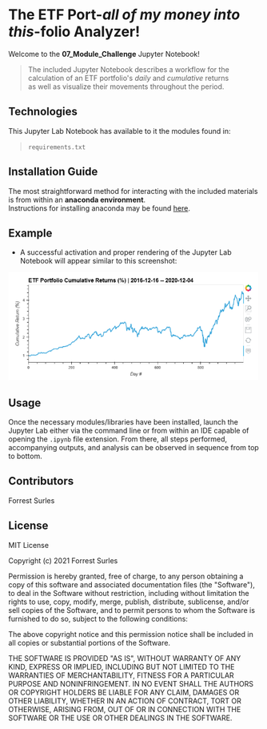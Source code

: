 # The ETF Port-*all of my money into this*-folio Analyzer!

Welcome to the **07_Module_Challenge** Jupyter Notebook!

> The included Jupyter Notebook describes a workflow for the calculation of an ETF portfolio's *daily* and *cumulative* returns <br> as well as visualize their movements throughout the period.

## Technologies

This Jupyter Lab Notebook has available to it the modules found in:<br>
> `requirements.txt`

## Installation Guide

The most straightforward method for interacting with the included materials is from within an **anaconda environment**.<br>
Instructions for installing anaconda may be found [here](https://www.anaconda.com/products/individual).

## Example

- A successful activation and proper rendering of the Jupyter Lab Notebook will appear similar to this screenshot:

<img src='./portfolio_cum_returns.png' width='500px'>

## Usage

Once the necessary modules/libraries have been installed, launch the Jupyter Lab either via the command line or from within an IDE capable of opening the `.ipynb` file extension. From there, all steps performed, accompanying outputs, and analysis can be observed in sequence from top to bottom.

## Contributors

Forrest Surles

## License

MIT License

Copyright (c) 2021 Forrest Surles

Permission is hereby granted, free of charge, to any person obtaining a copy
of this software and associated documentation files (the "Software"), to deal
in the Software without restriction, including without limitation the rights
to use, copy, modify, merge, publish, distribute, sublicense, and/or sell
copies of the Software, and to permit persons to whom the Software is
furnished to do so, subject to the following conditions:

The above copyright notice and this permission notice shall be included in all
copies or substantial portions of the Software.

THE SOFTWARE IS PROVIDED "AS IS", WITHOUT WARRANTY OF ANY KIND, EXPRESS OR
IMPLIED, INCLUDING BUT NOT LIMITED TO THE WARRANTIES OF MERCHANTABILITY,
FITNESS FOR A PARTICULAR PURPOSE AND NONINFRINGEMENT. IN NO EVENT SHALL THE
AUTHORS OR COPYRIGHT HOLDERS BE LIABLE FOR ANY CLAIM, DAMAGES OR OTHER
LIABILITY, WHETHER IN AN ACTION OF CONTRACT, TORT OR OTHERWISE, ARISING FROM,
OUT OF OR IN CONNECTION WITH THE SOFTWARE OR THE USE OR OTHER DEALINGS IN THE
SOFTWARE.